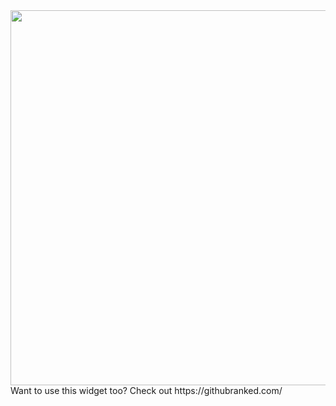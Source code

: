 <img src="https://githubranked.com/api/generate?name=olexg" width="600">
Want to use this widget too? Check out https://githubranked.com/
